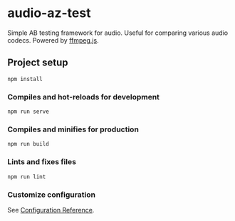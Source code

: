 # audio-az-test

Simple AB testing framework for audio. Useful for comparing various audio codecs. Powered by [ffmpeg.js](https://github.com/ffmpegjs/ffmpeg.js).

## Project setup
```
npm install
```

### Compiles and hot-reloads for development
```
npm run serve
```

### Compiles and minifies for production
```
npm run build
```

### Lints and fixes files
```
npm run lint
```

### Customize configuration
See [Configuration Reference](https://cli.vuejs.org/config/).
